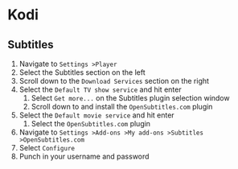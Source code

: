 # Kodi

## Subtitles
1. Navigate to `Settings >Player`
2. Select the Subtitles section on the left
3. Scroll down to the `Download Services` section on the right
4. Select the `Default TV show service` and hit enter
   1. Select `Get more...` on the Subtitles plugin selection window
   2. Scroll down to and install the `OpenSubtitles.com` plugin
5. Select the `Default movie service` and hit enter
   1. Select the `OpenSubtitles.com` plugin
6. Navigate to `Settings >Add-ons >My add-ons >Subtitles >OpenSubtitles.com`
7. Select `Configure`
8. Punch in your username and password
